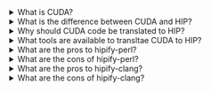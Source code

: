 <details>
<summary>What is CUDA?</summary>
<br>
CUDA is a development platform for GPU computing, used mainly for Nvidia GPUs.
</details>

<details>
<summary>What is the difference between CUDA and HIP?</summary>
<br>
While both CUDA and HIP are used to write GPU-optimized software, CUDA is only supported within its proprietary hardware environment, while HIP is universal.
</details>

<details>
<summary>Why should CUDA code be translated to HIP?</summary>
<br>
Translating CUDA code to HIP allows the code to run on more platforms, breaking it out of its vendor lock-in.
</details>

<details>
<summary>What tools are available to transltae CUDA to HIP?</summary>
<br>
  <ul>
    <li>hipify-perl</li>
    <li>hipify-clang</li>
  </ul>
</details>

<details>
<summary>What are the pros to hipify-perl?</summary>
<br>
  <ul>
    <li>It does not check original code for correctness.</li>
    <li>It does not depend on any other installations.</li>
    <li>It is faster and easier than hipify-clang.</li>
  </ul>
</details>

<details>
<summary>What are the cons of hipify-perl?</summary>
<br>
  <ul>
    <li>There are multiple constructs that it cannot correctly transform (including macros expansion, namespaces, and device/host funciton calls distinguishing).</li>
    <li>It is harder to troubleshoot.</li>
  </ul>
</details>

<details>
<summary>What are the pros to hipify-clang?</summary>
<br>
  <ul>
    <li>It is a true translator, and therefore can handle larger inputs.</li>
    <li>It supports clang options such as `-I` and `-D`.</li>
    <li>It features seamless support of new CUDA versions (as it depends on clang).</li>
  </ul>
</details>

<details>
<summary>What are the cons of hipify-clang?</summary>
<br>
  <ul>
    <li>Incorrect input CUDA code won't be translated to HIP.</li>
    <li>It has more dependencies. For example, CUDA must be installed (as the tool depends on this installation).</li>
  </ul>
</details>
